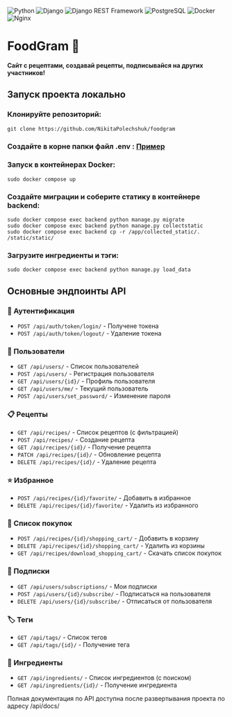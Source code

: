 ![Python](https://img.shields.io/badge/Python-3776AB?logo=python&logoColor=white&style=flat)
![Django](https://img.shields.io/badge/Django-092E20?logo=django&logoColor=white&style=flat)
![Django REST Framework](https://img.shields.io/badge/DRF-red?logo=django&logoColor=white&style=flat)
![PostgreSQL](https://img.shields.io/badge/PostgreSQL-4169E1?logo=postgresql&logoColor=white&style=flat)
![Docker](https://img.shields.io/badge/Docker-2496ED?logo=docker&logoColor=white&style=flat)
![Nginx](https://img.shields.io/badge/Nginx-009639?logo=nginx&logoColor=white&style=flat)

# FoodGram 🍕

**Сайт с рецептами, создавай рецепты, подписывайся на других участников!**

## Запуск проекта локально

### Клонируйте репозиторий:
```
git clone https://github.com/NikitaPolechshuk/foodgram
```

### Создайте в корне папки файл .env : [Пример](https://github.com/NikitaPolechshuk/foodgram/blob/main/.env.example)

### Запуск в контейнерах Docker:
```
sudo docker compose up
```

### Создайте миграции и соберите статику в контейнере backend:
```
sudo docker compose exec backend python manage.py migrate
sudo docker compose exec backend python manage.py collectstatic
sudo docker compose exec backend cp -r /app/collected_static/. /static/static/    
```

### Загрузите ингредиенты и тэги:
```
sudo docker compose exec backend python manage.py load_data
```


## Основные эндпоинты API

### 🔐 Аутентификация
- `POST /api/auth/token/login/` - Получене токена
- `POST /api/auth/token/logout/` - Удаление токена

### 👥 Пользователи
- `GET /api/users/` - Список пользователей
- `POST /api/users/` - Регистрация пользователя
- `GET /api/users/{id}/` - Профиль пользователя
- `GET /api/users/me/` - Текущий пользователь
- `POST /api/users/set_password/` - Изменение пароля

### 📋 Рецепты
- `GET /api/recipes/` - Список рецептов (с фильтрацией)
- `POST /api/recipes/` - Создание рецепта
- `GET /api/recipes/{id}/` - Получение рецепта
- `PATCH /api/recipes/{id}/` - Обновление рецепта
- `DELETE /api/recipes/{id}/` - Удаление рецепта

### ⭐ Избранное
- `POST /api/recipes/{id}/favorite/` - Добавить в избранное
- `DELETE /api/recipes/{id}/favorite/` - Удалить из избранного

### 🛒 Список покупок
- `POST /api/recipes/{id}/shopping_cart/` - Добавить в корзину
- `DELETE /api/recipes/{id}/shopping_cart/` - Удалить из корзины
- `GET /api/recipes/download_shopping_cart/` - Скачать список покупок

### 👥 Подписки
- `GET /api/users/subscriptions/` - Мои подписки
- `POST /api/users/{id}/subscribe/` - Подписаться на пользователя
- `DELETE /api/users/{id}/subscribe/` - Отписаться от пользователя

### 🏷️ Теги
- `GET /api/tags/` - Список тегов
- `GET /api/tags/{id}/` - Получение тега

### 🥗 Ингредиенты
- `GET /api/ingredients/` - Список ингредиентов (с поиском)
- `GET /api/ingredients/{id}/` - Получение ингредиента

Полная документация по API доступна после развертывания проекта по адресу /api/docs/


